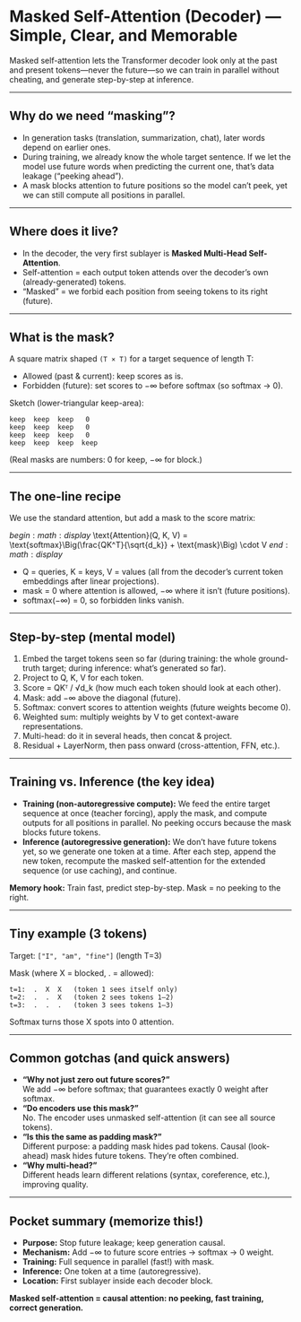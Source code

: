 # Masked Self-Attention (Decoder) — Simple, Clear, and Memorable

Masked self-attention lets the Transformer decoder look only at the past and present tokens—never the future—so we can train in parallel without cheating, and generate step-by-step at inference.

---

## Why do we need “masking”?
- In generation tasks (translation, summarization, chat), later words depend on earlier ones.  
- During training, we already know the whole target sentence. If we let the model use future words when predicting the current one, that’s data leakage (“peeking ahead”).  
- A mask blocks attention to future positions so the model can’t peek, yet we can still compute all positions in parallel.  

---

## Where does it live?
- In the decoder, the very first sublayer is **Masked Multi-Head Self-Attention**.  
- Self-attention = each output token attends over the decoder’s own (already-generated) tokens.  
- “Masked” = we forbid each position from seeing tokens to its right (future).  

---

## What is the mask?
A square matrix shaped `(T × T)` for a target sequence of length T:  
- Allowed (past & current): keep scores as is.  
- Forbidden (future): set scores to −∞ before softmax (so softmax → 0).  

Sketch (lower-triangular keep-area):

```
keep  keep  keep   0
keep  keep  keep   0
keep  keep  keep   0
keep  keep  keep  keep
```

(Real masks are numbers: 0 for keep, −∞ for block.)  

---

## The one-line recipe
We use the standard attention, but add a mask to the score matrix:

$begin:math:display$
\\text{Attention}(Q, K, V) = \\text{softmax}\\Big(\\frac{QK^T}{\\sqrt{d_k}} + \\text{mask}\\Big) \\cdot V
$end:math:display$

- Q = queries, K = keys, V = values (all from the decoder’s current token embeddings after linear projections).  
- mask = 0 where attention is allowed, −∞ where it isn’t (future positions).  
- softmax(−∞) = 0, so forbidden links vanish.  

---

## Step-by-step (mental model)
1. Embed the target tokens seen so far (during training: the whole ground-truth target; during inference: what’s generated so far).  
2. Project to Q, K, V for each token.  
3. Score = QKᵀ / √d_k (how much each token should look at each other).  
4. Mask: add −∞ above the diagonal (future).  
5. Softmax: convert scores to attention weights (future weights become 0).  
6. Weighted sum: multiply weights by V to get context-aware representations.  
7. Multi-head: do it in several heads, then concat & project.  
8. Residual + LayerNorm, then pass onward (cross-attention, FFN, etc.).  

---

## Training vs. Inference (the key idea)
- **Training (non-autoregressive compute):** We feed the entire target sequence at once (teacher forcing), apply the mask, and compute outputs for all positions in parallel. No peeking occurs because the mask blocks future tokens.  
- **Inference (autoregressive generation):** We don’t have future tokens yet, so we generate one token at a time. After each step, append the new token, recompute the masked self-attention for the extended sequence (or use caching), and continue.  

**Memory hook:** Train fast, predict step-by-step. Mask = no peeking to the right.  

---

## Tiny example (3 tokens)
Target: `["I", "am", "fine"]` (length T=3)

Mask (where X = blocked, . = allowed):

```
t=1:  .  X  X   (token 1 sees itself only)
t=2:  .  .  X   (token 2 sees tokens 1–2)
t=3:  .  .  .   (token 3 sees tokens 1–3)
```

Softmax turns those X spots into 0 attention.  

---

## Common gotchas (and quick answers)
- **“Why not just zero out future scores?”**  
  We add −∞ before softmax; that guarantees exactly 0 weight after softmax.  
- **“Do encoders use this mask?”**  
  No. The encoder uses unmasked self-attention (it can see all source tokens).  
- **“Is this the same as padding mask?”**  
  Different purpose: a padding mask hides pad tokens. Causal (look-ahead) mask hides future tokens. They’re often combined.  
- **“Why multi-head?”**  
  Different heads learn different relations (syntax, coreference, etc.), improving quality.  

---

## Pocket summary (memorize this!)
- **Purpose:** Stop future leakage; keep generation causal.  
- **Mechanism:** Add −∞ to future score entries → softmax → 0 weight.  
- **Training:** Full sequence in parallel (fast!) with mask.  
- **Inference:** One token at a time (autoregressive).  
- **Location:** First sublayer inside each decoder block.  

**Masked self-attention = causal attention: no peeking, fast training, correct generation.**